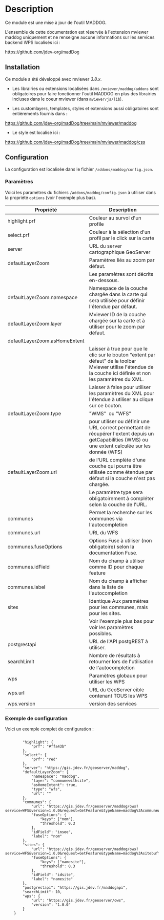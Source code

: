 # Description

Ce module est une mise à jour de l'outil MADDOG.

L'ensemble de cette documentation est réservée à l'extension mviewer maddog uniquement et ne renseigne aucune informations sur les services backend WPS localisés ici : 

https://github.com/jdev-org/madDog


## Installation

Ce module a été développé avec mviewer *3.8.x*.

* Les librairies ou extensions localisées dans `/mviewer/maddog/addons` sont obligatoires pour faire fonctionner l'outil MADDOG en plus des librairies incluses dans le coeur mviewer (dans `mviewer/js/lib`).

* Les customlayers, templates, styles et extensions aussi obligatoires sont entièrements fournis dans :

https://github.com/jdev-org/madDog/tree/main/mviewer/maddog

* Le style est localisé ici : 

https://github.com/jdev-org/madDog/tree/main/mviewer/maddog/css

## Configuration

La configuration est localisée dans le fichier `/addons/maddog/config.json`.

### Paramètres

Voici les paramètres du fichiers `/addons/maddog/config.json` à utiliser dans la propriété `options` (voir l'exemple plus bas).


| Propriété                     | Description                                                                                                                                                      |
| ----------------------------- | ---------------------------------------------------------------------------------------------------------------------------------------------------------------- |
| highlight.prf                 | <string> Couleur au survol d'un profile                                                                                                                          |
| select.prf                    | <string> Couleur à la sélection d'un profil par le click sur la carte                                                                                            |
| server                        | <string> URL du server cartographique GeoServer                                                                                                                  |
| defaultLayerZoom              | Paramètres liés au zoom par défaut.                                                                                                                              |
|                               | Les paramètres sont décrits en-dessous.                                                                                                                          |
| defaultLayerZoom.namespace    | <string> Namespace de la couche chargée dans la carte qui sera utilisée pour définir l'étendue par défaut.                                                       |
| defaultLayerZoom.layer        | <string> Mviewer ID de la couche chargée sur la carte et à utiliser pour le zoom par défaut.                                                                     |
| defaultLayerZoom.asHomeExtent | <boolean>                                                                                                                                                        |
|                               | Laisser à true pour que le clic sur le bouton "extent par défaut" de la toolbar Mviewer utilise l'étendue de la couche ici définie et non les paramètres du XML. |
|                               | Laisser à false pour utiliser les paramètres du XML pour l'étendue à utiliser au clique sur ce bouton.                                                           |
| defaultLayerZoom.type         | <string> "WMS"  ou "WFS"                                                                                                                                         |
|                               | pour utiliser ou définir une URL correct permettant de récupérer l'extent depuis un getCapabilities (WMS) ou une extent calculée sur les donnée (WFS)            |
| defaultLayerZoom.url          | <string> de l'URL complète d'une couche qui pourra être utilisée comme étendue par défaut si la couche n'est pas chargée.                                        |
|                               | Le paramètre type sera obligatoirement à compléter selon la couche de l'URL.                                                                                     |
| communes                      | Permet la recherche sur les communes via l'autocompletion                                                                                                        |
| communes.url                  | <string> URL du WFS                                                                                                                                              |
| communes.fuseOptions          | Options Fuse à utiliser (non obligatoire) selon la documentation Fuse.                                                                                           |
| communes.idField              | <string> Nom du champ à utiliser comme ID pour chaque feature                                                                                                    |
| communes.label                | <string> Nom du champ à afficher dans la liste de l'autocompletion                                                                                               |
| sites                         | Identique Aux paramètres pour les communes, mais pour les sites.                                                                                                 |
|                               | Voir l'exemple plus bas pour voir les paramètres possibles.                                                                                                      |
| postgrestapi                  | <string> URL de l'API postgREST à utiliser.                                                                                                                      |
| searchLimit                   | Nombre de résultats à retourner lors de l'utilisation de l'autocompletion                                                                                        |
| wps                           | Paramètres globaux pour utiliser les WPS                                                                                                                         |
| wps.url                       | <string> URL du GeoServer cible contenant TOUS les WPS                                                                                                           |
| wps.version                   | <string> version des services                                                                                                                                    |

### Exemple de configuration
  
Voici un exemple complet de configuration : 

```

        "highlight": {
            "prf": "#ffa43b" 
        },
        "select": {
            "prf": "red"
        },
        "server": "https://gis.jdev.fr/geoserver/maddog",
        "defaultLayerZoom": {
            "namespace": "maddog",
            "layer": "communewithsite",
            "asHomeExtent": true,
            "type": "wfs",
            "url": ""
        },
        "communes": {
            "url": "https://gis.jdev.fr/geoserver/maddog/ows?service=WFS&version=1.0.0&request=GetFeature&typeName=maddog%3Acommunewithsite&outputFormat=application%2Fjson",
            "fuseOptions": {
                "keys": ["nom"],
                "threshold": 0.3
            },
            "idField": "insee",
            "label": "nom"
        },
        "sites": {
            "url": "https://gis.jdev.fr/geoserver/maddog/ows?service=WFS&version=1.0.0&request=GetFeature&typeName=maddog%3Asitebuffer&outputFormat=application%2Fjson",
            "fuseOptions": {
                "keys": ["namesite"],
                "threshold": 0.3
            },
            "idField": "idsite",
            "label": "namesite"
        },
        "postgrestapi": "https://gis.jdev.fr/maddogapi",
        "searchLimit": 10,
        "wps": {
            "url": "https://gis.jdev.fr/geoserver/ows",
            "version": "1.0.0"
        }
    }
```
